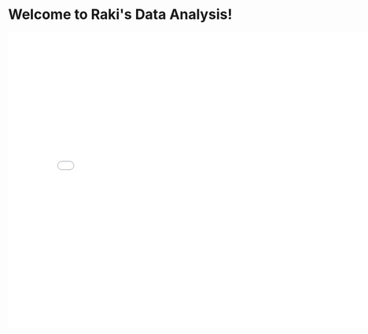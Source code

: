# **Welcome to Raki's Data Analysis!**


<iframe
  src="assets/dist_of_ratings_before_replacing.html"
  width="800"
  height="600"
  frameborder="0"
></iframe>